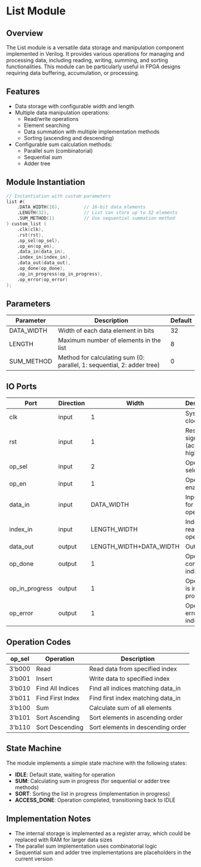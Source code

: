 # List Module 

## Overview
The List module is a versatile data storage and manipulation component implemented in Verilog. It provides various operations for managing and processing data, including reading, writing, summing, and sorting functionalities. This module can be particularly useful in FPGA designs requiring data buffering, accumulation, or processing.

## Features
- Data storage with configurable width and length
- Multiple data manipulation operations:
  - Read/write operations
  - Element searching
  - Data summation with multiple implementation methods
  - Sorting (ascending and descending)
- Configurable sum calculation methods:
  - Parallel sum (combinatorial)
  - Sequential sum
  - Adder tree
    
## Module Instantiation
``` verilog
// Instantiation with custom parameters
list #(
    .DATA_WIDTH(16),         // 16-bit data elements
    .LENGTH(32),             // List can store up to 32 elements
    .SUM_METHOD(1)           // Use sequential summation method
) custom_list (
    .clk(clk),
    .rst(rst),
    .op_sel(op_sel),
    .op_en(op_en),
    .data_in(data_in),
    .index_in(index_in),
    .data_out(data_out),
    .op_done(op_done),
    .op_in_progress(op_in_progress),
    .op_error(op_error)
);
```

## Parameters

| Parameter    | Description                                      | Default |
|--------------|--------------------------------------------------|---------|
| DATA_WIDTH   | Width of each data element in bits               | 32      |
| LENGTH       | Maximum number of elements in the list           | 8       |
| SUM_METHOD   | Method for calculating sum (0: parallel, 1: sequential, 2: adder tree) | 0 |

## IO Ports

| Port           | Direction | Width                         | Description                               |
|----------------|-----------|-------------------------------|-------------------------------------------|
| clk            | input     | 1                             | System clock                              |
| rst            | input     | 1                             | Reset signal (active high)                |
| op_sel         | input     | 2                             | Operation selector                        |
| op_en          | input     | 1                             | Operation enable                          |
| data_in        | input     | DATA_WIDTH                    | Input data for write operations           |
| index_in       | input     | LENGTH_WIDTH                  | Index for read/write operations           |
| data_out       | output    | LENGTH_WIDTH+DATA_WIDTH       | Output data                               |
| op_done        | output    | 1                             | Operation completion indicator            |
| op_in_progress | output    | 1                             | Operation is in progress                  |
| op_error       | output    | 1                             | Operation error indicator                 |

## Operation Codes

| op_sel | Operation           | Description                              |
|--------|---------------------|------------------------------------------|
| 3'b000 | Read                | Read data from specified index           |
| 3'b001 | Insert              | Write data to specified index            |
| 3'b010 | Find All Indices    | Find all indices matching data_in        |
| 3'b011 | Find First Index    | Find first index matching data_in        |
| 3'b100 | Sum                 | Calculate sum of all elements            |
| 3'b101 | Sort Ascending      | Sort elements in ascending order         |
| 3'b110 | Sort Descending     | Sort elements in descending order        |

## State Machine
The module implements a simple state machine with the following states:
- **IDLE**: Default state, waiting for operation
- **SUM**: Calculating sum in progress (for sequential or adder tree methods)
- **SORT**: Sorting the list in progress (implementation in progress)
- **ACCESS_DONE**: Operation completed, transitioning back to IDLE

## Implementation Notes
- The internal storage is implemented as a register array, which could be replaced with RAM for larger data sizes
- The parallel sum implementation uses combinatorial logic
- Sequential sum and adder tree implementations are placeholders in the current version

